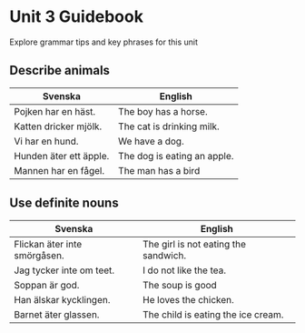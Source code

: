 # Unit 3 Guidebook

Explore grammar tips and key phrases for this unit

## Describe animals

| Svenska | English |
|---|---|
| Pojken har en häst.  | The boy has a horse. |
| Katten dricker mjölk. | The cat is drinking milk. |
| Vi har en hund. | We have a dog. |
| Hunden äter ett äpple. | The dog is eating an apple. |
| Mannen har en fågel. | The man has a bird |

## Use definite nouns

| Svenska | English |
|---|---|
| Flickan äter inte smörgåsen. | The girl is not eating the sandwich. |
| Jag tycker inte om teet. | I do not like the tea. |
| Soppan är god. | The soup is good |
| Han älskar kycklingen. | He loves the chicken. |
| Barnet äter glassen. | The child is eating the ice cream. |

